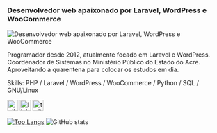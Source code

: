 ### Desenvolvedor web apaixonado por Laravel, WordPress e WooCommerce
![Desenvolvedor web apaixonado por Laravel, WordPress e WooCommerce](https://miro.medium.com/max/969/1*3ET_B23xHpqS0btBS5SoBQ.png)

Programador desde 2012, atualmente focado em Laravel e WordPress. Coordenador de Sistemas no Ministério Público do Estado do Acre.
Aproveitando a quarentena para colocar os estudos em dia.

Skills: PHP / Laravel / WordPress / WooCommerce / Python / SQL / GNU/Linux


[<img src='https://cdn.jsdelivr.net/npm/simple-icons@3.0.1/icons/github.svg' alt='github' height='25'>](https://github.com/aneraojunior)  [<img src='https://cdn.jsdelivr.net/npm/simple-icons@3.0.1/icons/linkedin.svg' alt='linkedin' height='25'>](https://www.linkedin.com/in/anerao-junior/)  [<img src='https://cdn.jsdelivr.net/npm/simple-icons@3.0.1/icons/twitter.svg' alt='twitter' height='25'>](https://twitter.com/AntonioAnerao)  

[![Top Langs](https://github-readme-stats.vercel.app/api/top-langs/?username=aneraojunior)](https://github.com/anuraghazra/github-readme-stats)
 ![GitHub stats](https://github-readme-stats.vercel.app/api?username=aneraojunior&show_icons=true)  
